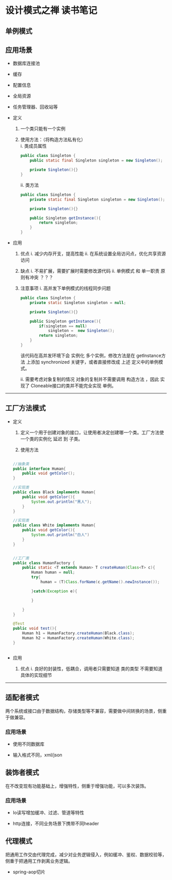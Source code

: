 # 设计模式之禅 读书笔记

## 单例模式

## 应用场景

* 数据库连接池

* 缓存

* 配置信息

* 全局资源

* 任务管理器、回收站等

* 定义  
    1. 一个类只能有一个实例
    2. 使用方法：（将构造方法私有化）  
        i. 类成员属性

        ```java
        public class Singleton {
            public static final Singleton singleton = new Singleton();

            private Singleton(){}
        }

        ```

        ii. 类方法

        ```java
        public class Singleton {
            private static final Singleton singleton = new Singleton();

            private Singleton(){}

            public Singleton getInstance(){
                return singleton;
            }
        }

        ```

* 应用
    1. 优点
        i. 减少内存开支，提高性能
        ii. 在系统设置全局访问点，优化共享资源访问

    2. 缺点
        i. 不易扩展，需要扩展时需要修改源代码
        ii. 单例模式 和 单一职责 原则有冲突  ？？？

    3. 注意事项
        i. 高并发下单例模式的线程同步问题

        ```java
        public class Singleton {
            private static Singleton singleton = null;

            private Singleton(){}

            public Singleton getInstance(){
                if(singleton == null)
                    singleton =  new Singleton();
                return singleton;
            }
        }

        ```

        该代码在高并发环境下会 实例化 多个实例，修改方法是在 getInstance方法 上添加 synchronized 关键字，或者直接修改成 上述 定义中的单例模式。

        ii. 需要考虑对象复制的情况
        对象的复制并不需要调用 构造方法 ，因此 实现了 Cloneable接口的类并不能完全实现 单例。

***

## 工厂方法模式

* 定义
    1. 定义一个用于创建对象的接口，让使用者决定创建哪一个类。工厂方法使一个类的实例化 延迟 到 子类。

    2. 使用方法

    ```java

    //抽象类
    public interface Human{
        public void getColor();
    }

    //实现类
    public class Black implements Human{
        public void getColor(){
            System.out.println("黑人");
        }
    }

    //实现类
    public class White implements Human{
        public void getColor(){
            System.out.println("白人")
        }
    }


    //工厂类
    public class HumanFactory {
        public static <T extends Human> T createHuman(Class<T> c){
            Human human = null;
            try{
                human = (T)Class.forName(c.getName().newInstance());

            }catch(Exception e){

            }

        }
    }

    @Test
    public void test(){
        Human h1 = HumanFactory.createHuman(Black.class);
        Human h2 = HumanFactory.createHuman(White.class);
    }

    

    ```

* 应用
    1. 优点
        i. 良好的封装性，低耦合，调用者只需要知道 类的类型 不需要知道具体的实现细节

***

## 适配者模式

两个系统或接口由于数据结构，存储类型等不兼容，需要做中间转换的场景，侧重于做兼容。

### 应用场景

* 使用不同数据库

* 输入格式不同，xml/json

## 装饰者模式

在不改变现有功能基础上，增强特性，侧重于增强功能，可以多次装饰。

### 应用场景

* Io读写增加缓冲、过滤、管道等特性

* http连接，不同业务场景下携带不同header

## 代理模式

把通用工作交由代理完成，减少对业务逻辑侵入，例如缓冲、鉴权、数据校验等，侧重于把通用工作剥离业务逻辑。

* spring-aop切片
